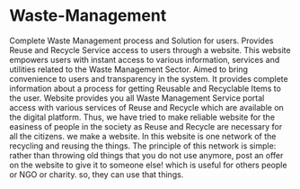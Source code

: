 # Waste-Management
Complete Waste Management process and Solution for users. Provides Reuse and Recycle Service access to users through a website. This website empowers users with instant access to various information, services and utilities related to the Waste Management Sector. Aimed to bring convenience to users and transparency in the system. It provides complete information about a process for getting Reusable and Recyclable Items to the user. Website provides you all Waste Management Service portal access with various services of Reuse and Recycle which are available on the digital platform. Thus, we have tried to make reliable website for the easiness of people in the society as Reuse and Recycle are necessary for all the citizens. we make a website. In this website is one network of the recycling and reusing the things. The principle of this network is simple: rather than throwing old things that you do not use anymore, post an offer on the website to give it to someone else! which is useful for others people or NGO or charity. so, they can use that things.
